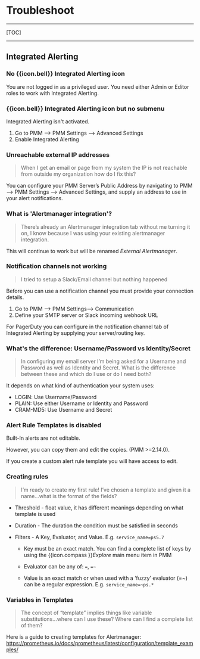 # Troubleshoot

---

[TOC]

---

## Integrated Alerting

### No {{icon.bell}} Integrated Alerting icon

You are not logged in as a privileged user. You need either Admin or Editor roles to work with Integrated Alerting.

### {{icon.bell}} Integrated Alerting icon but no submenu

Integrated Alerting isn't activated.

1. Go to PMM --> PMM Settings --> Advanced Settings
2. Enable Integrated Alerting

### Unreachable external IP addresses

> When I get an email or page from my system the IP is not reachable from outside my organization how do I fix this?

You can configure your PMM Server’s Public Address by navigating to PMM --> PMM Settings --> Advanced Settings, and supply an address to use in your alert notifications.

### What is 'Alertmanager integration'?

> There’s already an Alertmanager integration tab without me turning it on, I know because I was using your existing alertmanager integration.

This will continue to work but will be renamed *External Alertmanager*.

### Notification channels not working

> I tried to setup a Slack/Email channel but nothing happened

Before you can use a notification channel you must provide your connection details.

1. Go to PMM --> PMM Settings--> Communication
2. Define your SMTP server or Slack incoming webhook URL

For PagerDuty you can configure in the notification channel tab of Integrated Alerting by supplying your server/routing key.

### What's the difference: Username/Password vs Identity/Secret

> In configuring my email server I’m being asked for a Username and Password as well as Identity and Secret. What is the difference between these and which do I use or do I need both?

It depends on what kind of authentication your system uses:

- LOGIN: Use Username/Password
- PLAIN: Use either Username or Identity and Password
- CRAM-MD5: Use Username and Secret

### Alert Rule Templates is disabled

Built-In alerts are not editable.

However, you can copy them and edit the copies. (PMM >=2.14.0).

If you create a custom alert rule template you will have access to edit.

### Creating rules

> I’m ready to create my first rule!  I’ve chosen a template and given it a name...what is the format of the fields?

- Threshold - float value, it has different meanings depending on what template is used

- Duration - The duration the condition must be satisfied in seconds

- Filters - A Key, Evaluator, and Value. E.g. `service_name=ps5.7`

	- Key must be an exact match. You can find a complete list of keys by using the {{icon.compass }}*Explore* main menu item in PMM

	- Evaluator can be any of: `=`, `=~`

	- Value is an exact match or when used with a ‘fuzzy’ evaluator (=~) can be a regular expression. E.g. `service_name=~ps.*`

### Variables in Templates

> The concept of “template” implies things like variable substitutions...where can I use these? Where can I find a complete list of them?

Here is a guide to creating templates for Alertmanager: <https://prometheus.io/docs/prometheus/latest/configuration/template_examples/>

